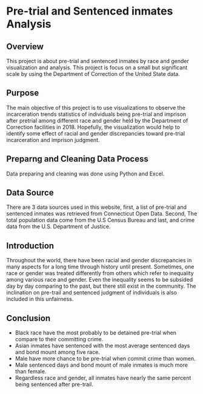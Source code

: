 # Pre-trial and Sentenced inmates Analysis

## Overview

This project is about pre-trial and sentenced inmates by race and gender visualization and analysis. This project is focus on a small but significant scale by using the Department of Correction of the United State data. 

## Purpose
The main objective of this project is to use visualizations to observe the incarceration trends statistics of individuals being pre-trial and imprison after pretrial among different race and gender held by the Department of Correction facilities in 2018. Hopefully, the visualization would help to identify some effect of racial and gender discrepancies toward pre-trial incarceration and imprison judgment.

## Preparng and Cleaning Data Process
Data preparing and cleaning was done using Python and Excel.

## Data Source
There are 3 data sources used in this website, first, a list of pre-trial and sentenced inmates was retrieved from Connecticut Open Data. Second, The total population data come from the U.S Census Bureau and last, and crime data from the U.S. Department of Justice.

## Introduction

Throughout the world, there have been racial and gender discrepancies in many aspects for a long time through history until present. Sometimes, one race or gender was treated differently from others which refer to inequality among various race and gender. Even the inequality seems to be subsided day by day comparing to the past, but there still exist in the community. The inclination on pre-trail and sentenced judgment of individuals is also included in this unfairness.

## Conclusion

- Black race have the most probably to be detained pre-trial when compare to their committing crime.
- Asian inmates have sentenced with the most average sentenced days and bond mount among five race.
- Male have more chance to be pre-trial when commit crime than women.
- Male sentenced days and bond mount of male inmates is much more than female.
- Regardless race and gender, all inmates have nearly the same percent being sentenced after pre-trail.
